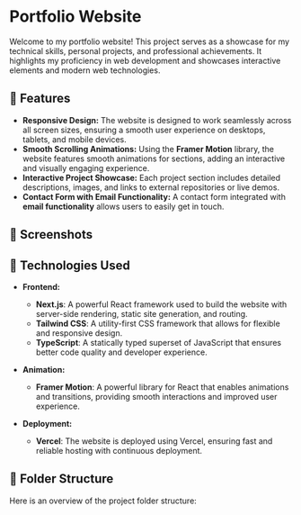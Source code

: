 # Portfolio Website

Welcome to my portfolio website! This project serves as a showcase for my technical skills, personal projects, and professional achievements. It highlights my proficiency in web development and showcases interactive elements and modern web technologies.

## 🌟 Features

- **Responsive Design:** The website is designed to work seamlessly across all screen sizes, ensuring a smooth user experience on desktops, tablets, and mobile devices.
- **Smooth Scrolling Animations:** Using the **Framer Motion** library, the website features smooth animations for sections, adding an interactive and visually engaging experience.
- **Interactive Project Showcase:** Each project section includes detailed descriptions, images, and links to external repositories or live demos.
- **Contact Form with Email Functionality:** A contact form integrated with **email functionality** allows users to easily get in touch.

## 📸 Screenshots

<!-- Uploading "home.png"... -->


## 🚀 Technologies Used

- **Frontend:** 
  - **Next.js**: A powerful React framework used to build the website with server-side rendering, static site generation, and routing.
  - **Tailwind CSS**: A utility-first CSS framework that allows for flexible and responsive design.
  - **TypeScript**: A statically typed superset of JavaScript that ensures better code quality and developer experience.
  
- **Animation:** 
  - **Framer Motion**: A powerful library for React that enables animations and transitions, providing smooth interactions and improved user experience.
  
- **Deployment:**
  - **Vercel**: The website is deployed using Vercel, ensuring fast and reliable hosting with continuous deployment.

## 📂 Folder Structure

Here is an overview of the project folder structure:



